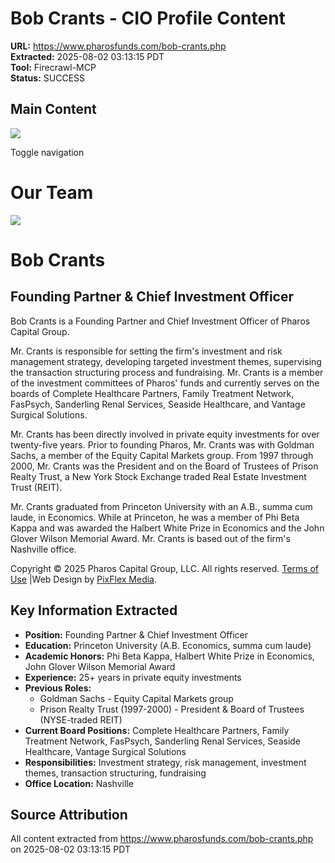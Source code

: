# Bob Crants - CIO Profile Content
**URL:** https://www.pharosfunds.com/bob-crants.php  
**Extracted:** 2025-08-02 03:13:15 PDT  
**Tool:** Firecrawl-MCP  
**Status:** SUCCESS  

## Main Content

[![](https://www.pharosfunds.com/assets/images/Pharos-Capital-Group-logo.png)](https://www.pharosfunds.com/)

Toggle navigation

# Our Team

![](https://www.pharosfunds.com/assets/images/teams/team-2024-bob-crants.jpg)

# Bob Crants

## Founding Partner & Chief Investment Officer

Bob Crants is a Founding Partner and Chief Investment Officer of Pharos Capital Group.

Mr. Crants is responsible for setting the firm's investment and risk management strategy, developing targeted investment themes, supervising the transaction structuring process and fundraising. Mr. Crants is a member of the investment committees of Pharos' funds and currently serves on the boards of Complete Healthcare Partners, Family Treatment Network, FasPsych, Sanderling Renal Services, Seaside Healthcare, and Vantage Surgical Solutions.

Mr. Crants has been directly involved in private equity investments for over twenty-five years. Prior to founding Pharos, Mr. Crants was with Goldman Sachs, a member of the Equity Capital Markets group. From 1997 through 2000, Mr. Crants was the President and on the Board of Trustees of Prison Realty Trust, a New York Stock Exchange traded Real Estate Investment Trust (REIT).

Mr. Crants graduated from Princeton University with an A.B., summa cum laude, in Economics. While at Princeton, he was a member of Phi Beta Kappa and was awarded the Halbert White Prize in Economics and the John Glover Wilson Memorial Award. Mr. Crants is based out of the firm's Nashville office.

Copyright © 2025 Pharos Capital Group, LLC. All rights reserved. [Terms of Use](https://www.pharosfunds.com/terms-of-use.php) |Web Design by [PixFlex Media](http://www.pixflex.com/ "Web Designer for Private Equity Firms").

## Key Information Extracted
- **Position:** Founding Partner & Chief Investment Officer
- **Education:** Princeton University (A.B. Economics, summa cum laude)
- **Academic Honors:** Phi Beta Kappa, Halbert White Prize in Economics, John Glover Wilson Memorial Award
- **Experience:** 25+ years in private equity investments
- **Previous Roles:** 
  - Goldman Sachs - Equity Capital Markets group
  - Prison Realty Trust (1997-2000) - President & Board of Trustees (NYSE-traded REIT)
- **Current Board Positions:** Complete Healthcare Partners, Family Treatment Network, FasPsych, Sanderling Renal Services, Seaside Healthcare, Vantage Surgical Solutions
- **Responsibilities:** Investment strategy, risk management, investment themes, transaction structuring, fundraising
- **Office Location:** Nashville

## Source Attribution
All content extracted from https://www.pharosfunds.com/bob-crants.php on 2025-08-02 03:13:15 PDT